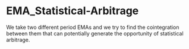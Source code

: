 # EMA_Statistical-Arbitrage
We take two different period EMAs and we try to find the cointegration between them that can potentially generate the opportunity of statistical arbitrage.
